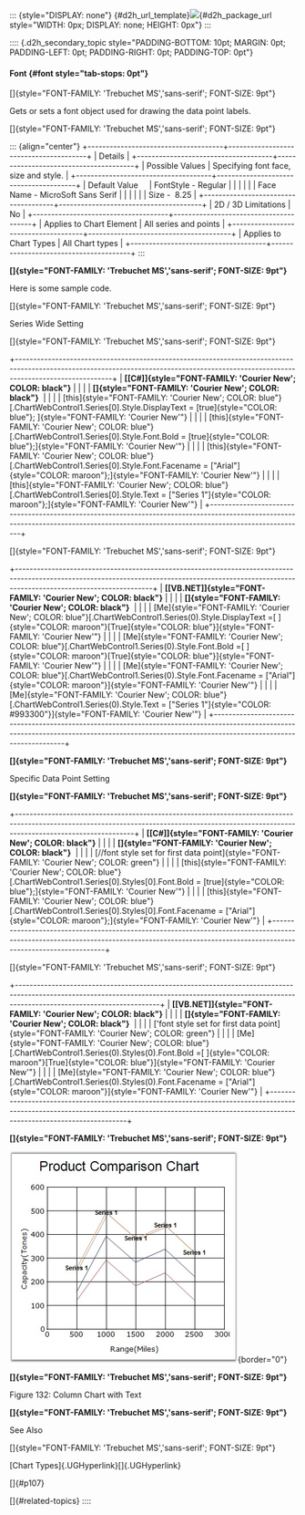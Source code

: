 ::: {style="DISPLAY: none"}
[](ms-xhelp:///?Id=d2h_url_template){#d2h_url_template}![](!package_url!){#d2h_package_url style="WIDTH: 0px; DISPLAY: none; HEIGHT: 0px"}
:::

:::: {.d2h_secondary_topic style="PADDING-BOTTOM: 10pt; MARGIN: 0pt; PADDING-LEFT: 0pt; PADDING-RIGHT: 0pt; PADDING-TOP: 0pt"}
#### Font {#font style="tab-stops: 0pt"}

[]{style="FONT-FAMILY: 'Trebuchet MS','sans-serif'; FONT-SIZE: 9pt"} 

Gets or sets a font object used for drawing the data point labels.

[]{style="FONT-FAMILY: 'Trebuchet MS','sans-serif'; FONT-SIZE: 9pt"} 

::: {align="center"}
+-------------------------------------+---------------------------------------+
| Details                                                                     |
+-------------------------------------+---------------------------------------+
| Possible Values                     | Specifying font face, size and style. |
+-------------------------------------+---------------------------------------+
| Default Value                       | FontStyle - Regular                   |
|                                     |                                       |
|                                     | Face Name - MicroSoft Sans Serif      |
|                                     |                                       |
|                                     | Size -  8.25                          |
+-------------------------------------+---------------------------------------+
| 2D / 3D Limitations                 | No                                    |
+-------------------------------------+---------------------------------------+
| Applies to Chart Element            | All series and points                 |
+-------------------------------------+---------------------------------------+
| Applies to Chart Types              | All Chart types                       |
+-------------------------------------+---------------------------------------+
:::

**[]{style="FONT-FAMILY: 'Trebuchet MS','sans-serif'; FONT-SIZE: 9pt"}** 

Here is some sample code.

[]{style="FONT-FAMILY: 'Trebuchet MS','sans-serif'; FONT-SIZE: 9pt"} 

Series Wide Setting

[]{style="FONT-FAMILY: 'Trebuchet MS','sans-serif'; FONT-SIZE: 9pt"} 

+--------------------------------------------------------------------------------------------------------------------------------------------------------------------------------------+
| **[\[C#\]]{style="FONT-FAMILY: 'Courier New'; COLOR: black"}**                                                                                                                       |
|                                                                                                                                                                                      |
| **[]{style="FONT-FAMILY: 'Courier New'; COLOR: black"}**                                                                                                                             |
|                                                                                                                                                                                      |
| [this]{style="FONT-FAMILY: 'Courier New'; COLOR: blue"}[.ChartWebControl1.Series\[0\].Style.DisplayText = [true]{style="COLOR: blue"}; ]{style="FONT-FAMILY: 'Courier New'"}         |
|                                                                                                                                                                                      |
| [this]{style="FONT-FAMILY: 'Courier New'; COLOR: blue"}[.ChartWebControl1.Series\[0\].Style.Font.Bold = [true]{style="COLOR: blue"};]{style="FONT-FAMILY: 'Courier New'"}            |
|                                                                                                                                                                                      |
| [this]{style="FONT-FAMILY: 'Courier New'; COLOR: blue"}[.ChartWebControl1.Series\[0\].Style.Font.Facename = [\"Arial\"]{style="COLOR: maroon"};]{style="FONT-FAMILY: 'Courier New'"} |
|                                                                                                                                                                                      |
| [this]{style="FONT-FAMILY: 'Courier New'; COLOR: blue"}[.ChartWebControl1.Series\[0\].Style.Text = [\"Series 1\"]{style="COLOR: maroon"};]{style="FONT-FAMILY: 'Courier New'"}       |
+--------------------------------------------------------------------------------------------------------------------------------------------------------------------------------------+

[]{style="FONT-FAMILY: 'Trebuchet MS','sans-serif'; FONT-SIZE: 9pt"} 

+-------------------------------------------------------------------------------------------------------------------------------------------------------------------------------------------------+
| **[\[VB.NET\]]{style="FONT-FAMILY: 'Courier New'; COLOR: black"}**                                                                                                                              |
|                                                                                                                                                                                                 |
| **[]{style="FONT-FAMILY: 'Courier New'; COLOR: black"}**                                                                                                                                        |
|                                                                                                                                                                                                 |
| [Me]{style="FONT-FAMILY: 'Courier New'; COLOR: blue"}[.ChartWebControl1.Series(0).Style.DisplayText =[ ]{style="COLOR: maroon"}[True]{style="COLOR: blue"}]{style="FONT-FAMILY: 'Courier New'"} |
|                                                                                                                                                                                                 |
| [Me]{style="FONT-FAMILY: 'Courier New'; COLOR: blue"}[.ChartWebControl1.Series(0).Style.Font.Bold =[ ]{style="COLOR: maroon"}[True]{style="COLOR: blue"}]{style="FONT-FAMILY: 'Courier New'"}   |
|                                                                                                                                                                                                 |
| [Me]{style="FONT-FAMILY: 'Courier New'; COLOR: blue"}[.ChartWebControl1.Series(0).Style.Font.Facename = [\"Arial\"]{style="COLOR: maroon"}]{style="FONT-FAMILY: 'Courier New'"}                 |
|                                                                                                                                                                                                 |
| [Me]{style="FONT-FAMILY: 'Courier New'; COLOR: blue"}[.ChartWebControl1.Series(0).Style.Text = [\"Series 1\"]{style="COLOR: #993300"}]{style="FONT-FAMILY: 'Courier New'"}                      |
+-------------------------------------------------------------------------------------------------------------------------------------------------------------------------------------------------+

**[]{style="FONT-FAMILY: 'Trebuchet MS','sans-serif'; FONT-SIZE: 9pt"}** 

Specific Data Point Setting

**[]{style="FONT-FAMILY: 'Trebuchet MS','sans-serif'; FONT-SIZE: 9pt"}** 

+--------------------------------------------------------------------------------------------------------------------------------------------------------------------------------------------+
| **[\[C#\]]{style="FONT-FAMILY: 'Courier New'; COLOR: black"}**                                                                                                                             |
|                                                                                                                                                                                            |
| **[]{style="FONT-FAMILY: 'Courier New'; COLOR: black"}**                                                                                                                                   |
|                                                                                                                                                                                            |
| [//font style set for first data point]{style="FONT-FAMILY: 'Courier New'; COLOR: green"}                                                                                                  |
|                                                                                                                                                                                            |
| [this]{style="FONT-FAMILY: 'Courier New'; COLOR: blue"}[.ChartWebControl1.Series\[0\].Styles\[0\].Font.Bold = [true]{style="COLOR: blue"};]{style="FONT-FAMILY: 'Courier New'"}            |
|                                                                                                                                                                                            |
| [this]{style="FONT-FAMILY: 'Courier New'; COLOR: blue"}[.ChartWebControl1.Series\[0\].Styles\[0\].Font.Facename = [\"Arial\"]{style="COLOR: maroon"};]{style="FONT-FAMILY: 'Courier New'"} |
+--------------------------------------------------------------------------------------------------------------------------------------------------------------------------------------------+

[]{style="FONT-FAMILY: 'Trebuchet MS','sans-serif'; FONT-SIZE: 9pt"} 

+---------------------------------------------------------------------------------------------------------------------------------------------------------------------------------------------------+
| **[\[VB.NET\]]{style="FONT-FAMILY: 'Courier New'; COLOR: black"}**                                                                                                                                |
|                                                                                                                                                                                                   |
| **[]{style="FONT-FAMILY: 'Courier New'; COLOR: black"}**                                                                                                                                          |
|                                                                                                                                                                                                   |
| [\'font style set for first data point]{style="FONT-FAMILY: 'Courier New'; COLOR: green"}                                                                                                         |
|                                                                                                                                                                                                   |
| [Me]{style="FONT-FAMILY: 'Courier New'; COLOR: blue"}[.ChartWebControl1.Series(0).Styles(0).Font.Bold =[ ]{style="COLOR: maroon"}[True]{style="COLOR: blue"}]{style="FONT-FAMILY: 'Courier New'"} |
|                                                                                                                                                                                                   |
| [Me]{style="FONT-FAMILY: 'Courier New'; COLOR: blue"}[.ChartWebControl1.Series(0).Styles(0).Font.Facename = [\"Arial\"]{style="COLOR: maroon"}]{style="FONT-FAMILY: 'Courier New'"}               |
+---------------------------------------------------------------------------------------------------------------------------------------------------------------------------------------------------+

**[]{style="FONT-FAMILY: 'Trebuchet MS','sans-serif'; FONT-SIZE: 9pt"}** 

![](ImagesExt/image64_138.jpg){border="0"}

**[]{style="FONT-FAMILY: 'Trebuchet MS','sans-serif'; FONT-SIZE: 9pt"}** 

Figure 132: Column Chart with Text

**[]{style="FONT-FAMILY: 'Trebuchet MS','sans-serif'; FONT-SIZE: 9pt"}** 

See Also

[]{style="FONT-FAMILY: 'Trebuchet MS','sans-serif'; FONT-SIZE: 9pt"} 

[Chart Types]{.UGHyperlink}[]{.UGHyperlink}

[]{#p107} 

[]{#related-topics}
::::
